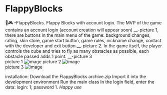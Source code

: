 # FlappyBlocks
🔑🎮 -FlappyBlocks.
    Flappy Blocks with account login. The MVP of the game contains an account login (account creation will appear soon) __-picture 1, there are buttons in the main menu of the game: background changes, rating, skin store, game start button, game rules, nickname change, contact with the developer and exit button __-picture 2. In the game itself, the player controls the cube and tries to fly as many obstacles as possible, each obstacle passed adds 1 point. __-picture 3   
   picture 1 ![image](https://user-images.githubusercontent.com/109519914/211205900-f1a2b099-afd1-44dd-bf2e-62c3f250f771.png) 
   picture 2 ![image](https://user-images.githubusercontent.com/109519914/211206116-1b1d9d87-1f59-4e4b-a189-ff02153a1f8c.png)     
   picture 3 ![image](https://user-images.githubusercontent.com/109519914/211206230-ae6ccee5-527a-4394-8cdb-aa6ddd444478.png) 
 
installation: 
    Download the FlappyBlocks archive.zip
    Import it into the development environment
    Run the main class 
    In the login field, enter the data: login: 1; password 1.
*Happy use* 
 
